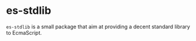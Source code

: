 # es-stdlib

`es-stdlib` is a small package that aim at providing a decent standard library to EcmaScript.
